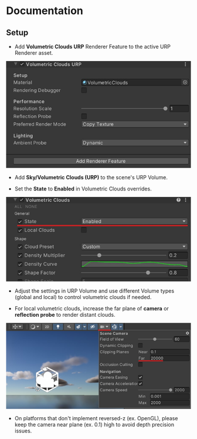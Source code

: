 Documentation
=============

Setup
-------------

- Add **Volumetric Clouds URP** Renderer Feature to the active URP Renderer asset.

 ![AddRendererFeature](./Images/Settings/URP_RendererFeature_VolumetricClouds.jpg)

- Add **Sky/Volumetric Clouds (URP)** to the scene's URP Volume.

- Set the **State** to **Enabled** in Volumetric Clouds overrides.

 ![AddVolumeOverride](./Images/Settings/URP_VolumeOverride_VolumetricClouds.jpg)

- Adjust the settings in URP Volume and use different Volume types (global and local) to control volumetric clouds if needed.

- For local volumetric clouds, increase the far plane of **camera** or **reflection probe** to render distant clouds.

 ![AdjustFarPlane](./Images/Settings/URP_SceneCamera_FarPlane.jpg)

- On platforms that don't implement reversed-z (ex. OpenGL), please keep the camera near plane (ex. 0.1) high to avoid depth precision issues.